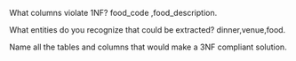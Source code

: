What columns violate 1NF?
food_code ,food_description.

What entities do you recognize that could be extracted?
dinner,venue,food.


Name all the tables and columns that would make a 3NF compliant solution.
